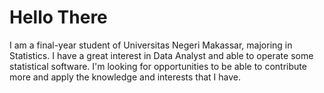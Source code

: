 # Hello There 
I am a final-year student of Universitas Negeri Makassar, majoring in Statistics. I have a great interest in Data Analyst and able to operate some statistical software. I'm looking for opportunities to be able to contribute more and apply the knowledge and interests that I have.

<!---
andinurinayah/andinurinayah is a ✨ special ✨ repository because its `README.md` (this file) appears on your GitHub profile.
You can click the Preview link to take a look at your changes.
--->
